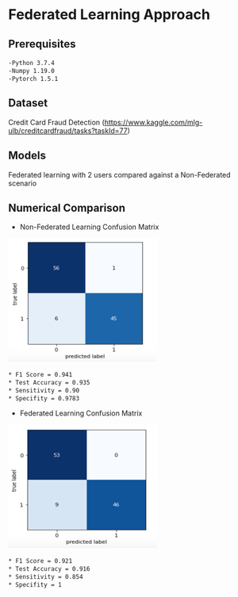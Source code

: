 # Federated Learning Approach

## Prerequisites
    -Python 3.7.4
    -Numpy 1.19.0
    -Pytorch 1.5.1

## Dataset
Credit Card Fraud Detection (https://www.kaggle.com/mlg-ulb/creditcardfraud/tasks?taskId=77)

## Models
Federated learning with 2 users compared against a Non-Federated scenario 


## Numerical Comparison

* Non-Federated Learning Confusion Matrix

<img src="/Images/CM_Non_Federated.png" width="300" height="250">

    * F1 Score = 0.941
    * Test Accuracy = 0.935
    * Sensitivity = 0.90
    * Specifity = 0.9783
    
* Federated Learning Confusion Matrix 

<img src="/Images/CM_Federated.png" width="300" height="250">

    * F1 Score = 0.921
    * Test Accuracy = 0.916
    * Sensitivity = 0.854
    * Specifity = 1

